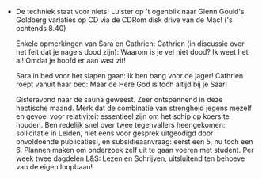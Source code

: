 - De techniek staat voor niets! Luister op 't ogenblik naar Glenn Gould's Goldberg variaties op CD via de CDRom disk drive van de Mac! ('s ochtends 8.40)
  
  Enkele opmerkingen van Sara en Cathrien:
  Cathrien (in discussie over het feit dat je nagels dood zijn): Waarom is je vel niet dood? Ik weet het al! Omdat je hoofd er aan vast zit!
  
  Sara in bed voor het slapen gaan: Ik ben bang voor de jager! Cathrien roept vanuit haar bed: Maar de Here God is toch altijd bij je Saar!
  
  Gisteravond naar de sauna geweest. Zeer ontspannend in deze hectische maand. Merk dat de combinatie van strengheid jegens mezelf en gevoel voor relativiteit essentieel zijn om het schip op koers te houden. Ben redelijk snel over twee tegenvallers heengekomen: sollicitatie in Leiden, niet eens voor gesprek uitgeodigd door onvoldoende publicaties!, en subsidieaanvraag: eerst een 5, nu toch een 6. Plannen maken om onderzoek zelf uit te gaan voeren met student. Per week twee dagdelen L&S: Lezen en Schrijven, uitsluitend ten behoeve van de eigen loopbaan!